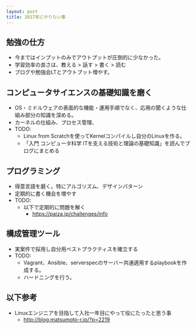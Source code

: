 ```yaml
---
layout: post
title: 2017年にやりたい事
---
```

## 勉強の仕方
- 今まではインプットのみでアウトプットが圧倒的に少なかった。
- 学習効率の良さは、教える > 話す > 書く > 読む
- ブログや勉強会LTとアウトプット増やす。

## コンピュータサイエンスの基礎知識を磨く
- OS・ミドルウェアの表面的な機能・運用手順でなく、応用の聞くような仕組み部分の知識を深める。
- カーネルの仕組み、プロセス管理、
- TODO:
  - Linux from Scratchを使ってKernelコンパイルし自分のLinuxを作る。
  - 「入門 コンピュータ科学 ITを支える技術と理論の基礎知識」を読んでブログにまとめる

## プログラミング
- 得意言語を磨く。特にアルゴリズム、デザインパターン
- 定期的に書く機会を増やす
- TODO:
  - 以下で定期的に問題を解く
    - https://paiza.jp/challenges/info

## 構成管理ツール
- 実案件で採用し自分用ベストプラクティスを確立する
- TODO:
  - Vagrant、Ansible、serverspecのサーバー共通適用するplaybookを作成する。
  - ハードニングを行う。

## 以下参考
- Linuxエンジニアを目指して入社一年目にやって役にたったと思う事
  - http://blog.matsumoto-r.jp/?p=2219
